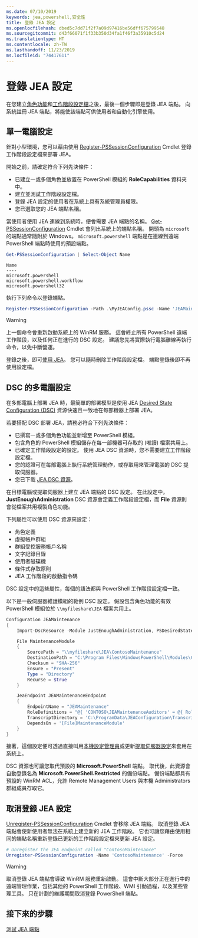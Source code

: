 ```yaml
---
ms.date: 07/10/2019
keywords: jea,powershell,安全性
title: 登錄 JEA 設定
ms.openlocfilehash: dbed5c7dd71f2f7a09d97416be56dff675799548
ms.sourcegitcommit: d43f66071f1f33b350d34fa1f46f3a35910c5d24
ms.translationtype: HT
ms.contentlocale: zh-TW
ms.lasthandoff: 11/23/2019
ms.locfileid: "74417611"
---
```

# <a name="registering-jea-configurations"></a>登錄 JEA 設定

在您建立[角色功能](role-capabilities.md)和[工作階段設定檔](session-configurations.md)之後，最後一個步驟即是登錄 JEA 端點。 向系統註冊 JEA 端點，將能使該端點可供使用者和自動化引擎使用。

## <a name="single-machine-configuration"></a>單一電腦設定

針對小型環境，您可以藉由使用 [Register-PSSessionConfiguration](/powershell/module/microsoft.powershell.core/register-pssessionconfiguration) Cmdlet 登錄工作階段設定檔來部署 JEA。

開始之前，請確定符合下列先決條件：

- 已建立一或多個角色並放置在 PowerShell 模組的 **RoleCapabilities** 資料夾中。
- 建立並測試工作階段設定檔。
- 登錄 JEA 設定的使用者在系統上具有系統管理員權限。
- 您已選取您的 JEA 端點名稱。

當使用者使用 JEA 連線到系統時，便會需要 JEA 端點的名稱。 [Get-PSSessionConfiguration](/powershell/module/microsoft.powershell.core/get-pssessionconfiguration) Cmdlet 會列出系統上的端點名稱。 開頭為 `microsoft` 的端點通常隨附於 Windows。 `microsoft.powershell` 端點是在連線到遠端 PowerShell 端點時使用的預設端點。

```powershell
Get-PSSessionConfiguration | Select-Object Name
```

```Output
Name
----
microsoft.powershell
microsoft.powershell.workflow
microsoft.powershell32
```

執行下列命令以登錄端點。

```powershell
Register-PSSessionConfiguration -Path .\MyJEAConfig.pssc -Name 'JEAMaintenance' -Force
```

> [!WARNING]
> 上一個命令會重新啟動系統上的 WinRM 服務。 這會終止所有 PowerShell 遠端工作階段，以及任何正在進行的 DSC 設定。 建議您先將實際執行電腦離線再執行命令，以免中斷營運。

登錄之後，即可[使用 JEA](using-jea.md)。 您可以隨時刪除工作階段設定檔。 端點登錄後即不再使用設定檔。

## <a name="multi-machine-configuration-with-dsc"></a>DSC 的多電腦設定

在多部電腦上部署 JEA 時，最簡單的部署模型是使用 JEA [Desired State Configuration (DSC)](/powershell/scripting/dsc/overview) 資源快速且一致地在每部機器上部署 JEA。

若要搭配 DSC 部署 JEA，請務必符合下列先決條件︰

- 已撰寫一或多個角色功能並新增至 PowerShell 模組。
- 包含角色的 PowerShell 模組儲存在每一部機器可存取的 (唯讀) 檔案共用上。
- 已確定工作階段設定的設定。 使用 JEA DSC 資源時，您不需要建立工作階段設定檔。
- 您的認證可在每部電腦上執行系統管理動作，或存取用來管理電腦的 DSC 提取伺服器。
- 您已下載 [JEA DSC 資源](https://github.com/powershell/JEA/tree/master/DSC%20Resource)。

在目標電腦或提取伺服器上建立 JEA 端點的 DSC 設定。 在此設定中，**JustEnoughAdministration** DSC 資源會定義工作階段設定檔，而 **File** 資源則會從檔案共用複製角色功能。

下列屬性可以使用 DSC 資源來設定︰

- 角色定義
- 虛擬帳戶群組
- 群組受控服務帳戶名稱
- 文字記錄目錄
- 使用者磁碟機
- 條件式存取原則
- JEA 工作階段的啟動指令碼

DSC 設定中的這些屬性，每個的語法都與 PowerShell 工作階段設定檔一致。

以下是一般伺服器維護模組的範例 DSC 設定。 假設包含角色功能的有效 PowerShell 模組位於 `\\myfileshare\JEA` 檔案共用上。

```powershell
Configuration JEAMaintenance
{
    Import-DscResource -Module JustEnoughAdministration, PSDesiredStateConfiguration

    File MaintenanceModule
    {
        SourcePath = "\\myfileshare\JEA\ContosoMaintenance"
        DestinationPath = "C:\Program Files\WindowsPowerShell\Modules\ContosoMaintenance"
        Checksum = "SHA-256"
        Ensure = "Present"
        Type = "Directory"
        Recurse = $true
    }

    JeaEndpoint JEAMaintenanceEndpoint
    {
        EndpointName = "JEAMaintenance"
        RoleDefinitions = "@{ 'CONTOSO\JEAMaintenanceAuditors' = @{ RoleCapabilities = 'GeneralServerMaintenance-Audit' }; 'CONTOSO\JEAMaintenanceAdmins' = @{ RoleCapabilities = 'GeneralServerMaintenance-Audit', 'GeneralServerMaintenance-Admin' } }"
        TranscriptDirectory = 'C:\ProgramData\JEAConfiguration\Transcripts'
        DependsOn = '[File]MaintenanceModule'
    }
}
```

接著，這個設定便可透過直接叫用[本機設定管理員](/powershell/scripting/dsc/managing-nodes/metaConfig)或更新[提取伺服器設定](/powershell/scripting/dsc/pull-server/pullServer)來套用在系統上。

DSC 資源也可讓您取代預設的 **Microsoft.PowerShell** 端點。 取代後，此資源會自動登錄名為 **Microsoft.PowerShell.Restricted** 的備份端點。 備份端點都具有預設的 WinRM ACL，允許 Remote Management Users 與本機 Administrators 群組成員存取它。

## <a name="unregistering-jea-configurations"></a>取消登錄 JEA 設定

[Unregister-PSSessionConfiguration](/powershell/module/microsoft.powershell.core/Unregister-PSSessionConfiguration) Cmdlet 會移除 JEA 端點。 取消登錄 JEA 端點會使新使用者無法在系統上建立新的 JEA 工作階段。 它也可讓您藉由使用相同的端點名稱重新登錄已更新的工作階段設定檔來更新 JEA 設定。

```powershell
# Unregister the JEA endpoint called "ContosoMaintenance"
Unregister-PSSessionConfiguration -Name 'ContosoMaintenance' -Force
```

> [!WARNING]
> 取消登錄 JEA 端點會導致 WinRM 服務重新啟動。 這會中斷大部分正在進行中的遠端管理作業，包括其他的 PowerShell 工作階段、WMI 引動過程，以及某些管理工具。 只在計劃的維護期間取消登錄 PowerShell 端點。

## <a name="next-steps"></a>接下來的步驟

[測試 JEA 端點](using-jea.md)
